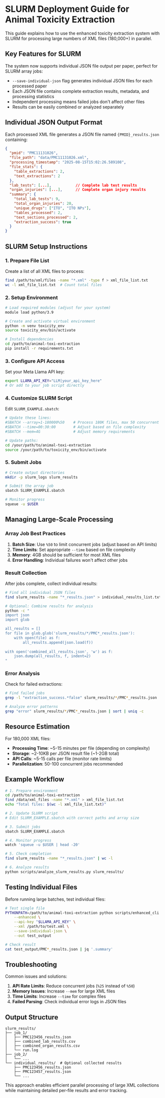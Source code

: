 # SLURM Deployment Guide for Animal Toxicity Extraction

This guide explains how to use the enhanced toxicity extraction system with SLURM for processing large numbers of XML files (180,000+) in parallel.

## Key Features for SLURM

The system now supports individual JSON file output per paper, perfect for SLURM array jobs:

- `--save-individual-json` flag generates individual JSON files for each processed paper
- Each JSON file contains complete extraction results, metadata, and processing statistics
- Independent processing means failed jobs don't affect other files
- Results can be easily combined or analyzed separately

## Individual JSON Output Format

Each processed XML file generates a JSON file named `{PMID}_results.json` containing:

```json
{
  "pmid": "PMC11131026",
  "file_path": "data/PMC11131026.xml", 
  "processing_timestamp": "2025-08-15T15:02:26.589108",
  "file_stats": {
    "table_extractions": 2,
    "text_extractions": 2
  },
  "lab_tests": [...],           // Complete lab test results
  "organ_injuries": [...],      // Complete organ injury results  
  "summary": {
    "total_lab_tests": 9,
    "total_organ_injuries": 20,
    "unique_drugs": ["ITO", "ITO NPs"],
    "tables_processed": 2,
    "text_sections_processed": 2,
    "extraction_success": true
  }
}
```

## SLURM Setup Instructions

### 1. Prepare File List

Create a list of all XML files to process:

```bash
find /path/to/xml/files -name "*.xml" -type f > xml_file_list.txt
wc -l xml_file_list.txt  # Count total files
```

### 2. Setup Environment

```bash
# Load required modules (adjust for your system)
module load python/3.9

# Create and activate virtual environment
python -m venv toxicity_env
source toxicity_env/bin/activate

# Install dependencies
cd /path/to/animal-toxi-extraction
pip install -r requirements.txt
```

### 3. Configure API Access

Set your Meta Llama API key:

```bash
export LLAMA_API_KEY="LLM|your_api_key_here"
# Or add to your job script directly
```

### 4. Customize SLURM Script

Edit `SLURM_EXAMPLE.sbatch`:

```bash
# Update these lines:
#SBATCH --array=1-180000%50    # Process 180K files, max 50 concurrent
#SBATCH --time=00:30:00        # Adjust based on file complexity
#SBATCH --mem=4G               # Adjust memory requirements

# Update paths:
cd /your/path/to/animal-toxi-extraction
source /your/path/to/toxicity_env/bin/activate
```

### 5. Submit Jobs

```bash
# Create output directories
mkdir -p slurm_logs slurm_results

# Submit the array job
sbatch SLURM_EXAMPLE.sbatch

# Monitor progress
squeue -u $USER
```

## Managing Large-Scale Processing

### Array Job Best Practices

1. **Batch Size**: Use `%50` to limit concurrent jobs (adjust based on API limits)
2. **Time Limits**: Set appropriate `--time` based on file complexity
3. **Memory**: 4GB should be sufficient for most XML files
4. **Error Handling**: Individual failures won't affect other jobs

### Result Collection

After jobs complete, collect individual results:

```bash
# Find all individual JSON files
find slurm_results -name "*_results.json" > individual_results_list.txt

# Optional: Combine results for analysis
python -c "
import json
import glob

all_results = []
for file in glob.glob('slurm_results/*/PMC*_results.json'):
    with open(file) as f:
        all_results.append(json.load(f))
        
with open('combined_all_results.json', 'w') as f:
    json.dump(all_results, f, indent=2)
"
```

### Error Analysis

Check for failed extractions:

```bash
# Find failed jobs
grep -l "extraction_success.*false" slurm_results/*/PMC*_results.json

# Analyze error patterns
grep "error" slurm_results/*/PMC*_results.json | sort | uniq -c
```

## Resource Estimation

For 180,000 XML files:

- **Processing Time**: ~5-15 minutes per file (depending on complexity)
- **Storage**: ~2-10KB per JSON result file (~1-2GB total)
- **API Calls**: ~5-15 calls per file (monitor rate limits)
- **Parallelization**: 50-100 concurrent jobs recommended

## Example Workflow

```bash
# 1. Prepare environment
cd /path/to/animal-toxi-extraction
find /data/xml_files -name "*.xml" > xml_file_list.txt
echo "Total files: $(wc -l xml_file_list.txt)"

# 2. Update SLURM script
# Edit SLURM_EXAMPLE.sbatch with correct paths and array size

# 3. Submit jobs  
sbatch SLURM_EXAMPLE.sbatch

# 4. Monitor progress
watch 'squeue -u $USER | head -20'

# 5. Check completion
find slurm_results -name "*_results.json" | wc -l

# 6. Analyze results
python scripts/analyze_slurm_results.py slurm_results/
```

## Testing Individual Files

Before running large batches, test individual files:

```bash
# Test single file
PYTHONPATH=/path/to/animal-toxi-extraction python scripts/enhanced_cli.py \
    --enhanced \
    --api-key "$LLAMA_API_KEY" \
    --xml /path/to/test.xml \
    --save-individual-json \
    --out test_output

# Check result
cat test_output/PMC*_results.json | jq '.summary'
```

## Troubleshooting

Common issues and solutions:

1. **API Rate Limits**: Reduce concurrent jobs (`%25` instead of `%50`)
2. **Memory Issues**: Increase `--mem` for large XML files
3. **Time Limits**: Increase `--time` for complex files
4. **Failed Parsing**: Check individual error logs in JSON files

## Output Structure

```
slurm_results/
├── job_1/
│   ├── PMC123456_results.json
│   ├── combined_lab_results.csv
│   ├── combined_organ_results.csv
│   └── run.log
├── job_2/
│   └── ...
└── individual_results/  # Optional collected results
    ├── PMC123456_results.json
    ├── PMC123457_results.json
    └── ...
```

This approach enables efficient parallel processing of large XML collections while maintaining detailed per-file results and error tracking.
